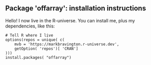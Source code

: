 ## Package 'offarray': installation instructions

Hello! I now live in the R-universe. You can install me, plus my dependencies, like this:

```
# Tell R where I live
options(repos = unique( c(
    mvb = 'https://markbravington.r-universe.dev',
    getOption( 'repos')[ 'CRAN']
)))
install.packages( "offarray")
```
